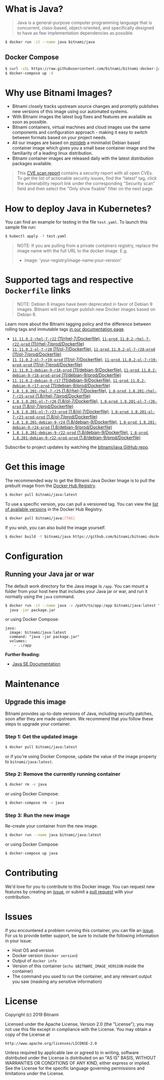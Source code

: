 # What is Java?

> Java is a general-purpose computer programming language that is concurrent, class-based, object-oriented, and specifically designed to have as few implementation dependencies as possible.

```bash
$ docker run -it --name java bitnami/java
```

## Docker Compose

```bash
$ curl -sSL https://raw.githubusercontent.com/bitnami/bitnami-docker-java/master/docker-compose.yml > docker-compose.yml
$ docker-compose up -d
```

# Why use Bitnami Images?

* Bitnami closely tracks upstream source changes and promptly publishes new versions of this image using our automated systems.
* With Bitnami images the latest bug fixes and features are available as soon as possible.
* Bitnami containers, virtual machines and cloud images use the same components and configuration approach - making it easy to switch between formats based on your project needs.
* All our images are based on [minideb](https://github.com/bitnami/minideb) a minimalist Debian based container image which gives you a small base container image and the familiarity of a leading linux distribution.
* Bitnami container images are released daily with the latest distribution packages available.


> This [CVE scan report](https://quay.io/repository/bitnami/java?tab=tags) contains a security report with all open CVEs. To get the list of actionable security issues, find the "latest" tag, click the vulnerability report link under the corresponding "Security scan" field and then select the "Only show fixable" filter on the next page.

# How to deploy Java in Kubernetes?

You can find an example for testing in the file `test.yaml`. To launch this sample file run:

```bash
$ kubectl apply -f test.yaml
```

> NOTE: If you are pulling from a private containers registry, replace the image name with the full URL to the docker image. E.g.
>
> - image: 'your-registry/image-name:your-version'

# Supported tags and respective `Dockerfile` links

> NOTE: Debian 8 images have been deprecated in favor of Debian 9 images. Bitnami will not longer publish new Docker images based on Debian 8.

Learn more about the Bitnami tagging policy and the difference between rolling tags and immutable tags [in our documentation page](https://docs.bitnami.com/containers/how-to/understand-rolling-tags-containers/).


- [`11`, `11.0.2-rhel-7-r22` (11/rhel-7/Dockerfile)](https://github.com/bitnami/bitnami-docker-java/blob/11.0.2-rhel-7-r22/11/rhel-7/Dockerfile), [`11-prod`, `11.0.2-rhel-7-r22-prod` (11/rhel-7/prod/Dockerfile)](https://github.com/bitnami/bitnami-docker-java/blob/11.0.2-rhel-7-r22/11/rhel-7/prod/Dockerfile)
- [`11`, `11.0.2-ol-7-r20` (11/ol-7/Dockerfile)](https://github.com/bitnami/bitnami-docker-java/blob/11.0.2-ol-7-r20/11/ol-7/Dockerfile), [`11-prod`, `11.0.2-ol-7-r20-prod` (11/ol-7/prod/Dockerfile)](https://github.com/bitnami/bitnami-docker-java/blob/11.0.2-ol-7-r20/11/ol-7/prod/Dockerfile)
- [`11`, `11.0.2-ol-7-r19-prod` (11/ol-7/Dockerfile)](https://github.com/bitnami/bitnami-docker-java/blob/11.0.2-ol-7-r19-prod/11/ol-7/Dockerfile), [`11-prod`, `11.0.2-ol-7-r19-prod-prod` (11/ol-7/prod/Dockerfile)](https://github.com/bitnami/bitnami-docker-java/blob/11.0.2-ol-7-r19-prod/11/ol-7/prod/Dockerfile)
- [`11`, `11.0.2-debian-9-r18-prod` (11/debian-9/Dockerfile)](https://github.com/bitnami/bitnami-docker-java/blob/11.0.2-debian-9-r18-prod/11/debian-9/Dockerfile), [`11-prod`, `11.0.2-debian-9-r18-prod-prod` (11/debian-9/prod/Dockerfile)](https://github.com/bitnami/bitnami-docker-java/blob/11.0.2-debian-9-r18-prod/11/debian-9/prod/Dockerfile)
- [`11`, `11.0.2-debian-9-r17` (11/debian-9/Dockerfile)](https://github.com/bitnami/bitnami-docker-java/blob/11.0.2-debian-9-r17/11/debian-9/Dockerfile), [`11-prod`, `11.0.2-debian-9-r17-prod` (11/debian-9/prod/Dockerfile)](https://github.com/bitnami/bitnami-docker-java/blob/11.0.2-debian-9-r17/11/debian-9/prod/Dockerfile)
- [`1.8`, `1.8.201-rhel-7-r25` (1.8/rhel-7/Dockerfile)](https://github.com/bitnami/bitnami-docker-java/blob/1.8.201-rhel-7-r25/1.8/rhel-7/Dockerfile), [`1.8-prod`, `1.8.201-rhel-7-r25-prod` (1.8/rhel-7/prod/Dockerfile)](https://github.com/bitnami/bitnami-docker-java/blob/1.8.201-rhel-7-r25/1.8/rhel-7/prod/Dockerfile)
- [`1.8`, `1.8.201-ol-7-r26` (1.8/ol-7/Dockerfile)](https://github.com/bitnami/bitnami-docker-java/blob/1.8.201-ol-7-r26/1.8/ol-7/Dockerfile), [`1.8-prod`, `1.8.201-ol-7-r26-prod` (1.8/ol-7/prod/Dockerfile)](https://github.com/bitnami/bitnami-docker-java/blob/1.8.201-ol-7-r26/1.8/ol-7/prod/Dockerfile)
- [`1.8`, `1.8.201-ol-7-r23-prod` (1.8/ol-7/Dockerfile)](https://github.com/bitnami/bitnami-docker-java/blob/1.8.201-ol-7-r23-prod/1.8/ol-7/Dockerfile), [`1.8-prod`, `1.8.201-ol-7-r23-prod-prod` (1.8/ol-7/prod/Dockerfile)](https://github.com/bitnami/bitnami-docker-java/blob/1.8.201-ol-7-r23-prod/1.8/ol-7/prod/Dockerfile)
- [`1.8`, `1.8.201-debian-9-r24` (1.8/debian-9/Dockerfile)](https://github.com/bitnami/bitnami-docker-java/blob/1.8.201-debian-9-r24/1.8/debian-9/Dockerfile), [`1.8-prod`, `1.8.201-debian-9-r24-prod` (1.8/debian-9/prod/Dockerfile)](https://github.com/bitnami/bitnami-docker-java/blob/1.8.201-debian-9-r24/1.8/debian-9/prod/Dockerfile)
- [`1.8`, `1.8.201-debian-9-r22-prod` (1.8/debian-9/Dockerfile)](https://github.com/bitnami/bitnami-docker-java/blob/1.8.201-debian-9-r22-prod/1.8/debian-9/Dockerfile), [`1.8-prod`, `1.8.201-debian-9-r22-prod-prod` (1.8/debian-9/prod/Dockerfile)](https://github.com/bitnami/bitnami-docker-java/blob/1.8.201-debian-9-r22-prod/1.8/debian-9/prod/Dockerfile)

Subscribe to project updates by watching the [bitnami/java GitHub repo](https://github.com/bitnami/bitnami-docker-java).

# Get this image

The recommended way to get the Bitnami Java Docker Image is to pull the prebuilt image from the [Docker Hub Registry](https://hub.docker.com/r/bitnami/java).

```bash
$ docker pull bitnami/java:latest
```

To use a specific version, you can pull a versioned tag. You can view the [list of available versions](https://hub.docker.com/r/bitnami/java/tags/) in the Docker Hub Registry.

```bash
$ docker pull bitnami/java:[TAG]
```

If you wish, you can also build the image yourself.

```bash
$ docker build -t bitnami/java https://github.com/bitnami/bitnami-docker-java.git
```

# Configuration

## Running your Java jar or war

The default work directory for the Java image is `/app`. You can mount a folder from your host here that includes your Java jar or war, and run it normally using the `java` command.

```bash
$ docker run -it --name java -v /path/to/app:/app bitnami/java:latest \
  java -jar package.jar
```

or using Docker Compose:

```
java:
  image: bitnami/java:latest
  command: "java -jar package.jar"
  volumes:
    - .:/app
```

**Further Reading:**

  - [Java SE Documentation](https://docs.oracle.com/javase/8/docs/api/)

# Maintenance

## Upgrade this image

Bitnami provides up-to-date versions of Java, including security patches, soon after they are made upstream. We recommend that you follow these steps to upgrade your container.

### Step 1: Get the updated image

```bash
$ docker pull bitnami/java:latest
```

or if you're using Docker Compose, update the value of the image property to `bitnami/java:latest`.

### Step 2: Remove the currently running container

```bash
$ docker rm -v java
```

or using Docker Compose:

```bash
$ docker-compose rm -v java
```

### Step 3: Run the new image

Re-create your container from the new image.

```bash
$ docker run --name java bitnami/java:latest
```

or using Docker Compose:

```bash
$ docker-compose up java
```

# Contributing

We'd love for you to contribute to this Docker image. You can request new features by creating an [issue](https://github.com/bitnami/bitnami-docker-java/issues), or submit a [pull request](https://github.com/bitnami/bitnami-docker-java/pulls) with your contribution.

# Issues

If you encountered a problem running this container, you can file an [issue](https://github.com/bitnami/bitnami-docker-java/issues). For us to provide better support, be sure to include the following information in your issue:

- Host OS and version
- Docker version (`docker version`)
- Output of `docker info`
- Version of this container (`echo $BITNAMI_IMAGE_VERSION` inside the container)
- The command you used to run the container, and any relevant output you saw (masking any sensitive
information)

# License

Copyright (c) 2019 Bitnami

Licensed under the Apache License, Version 2.0 (the "License");
you may not use this file except in compliance with the License.
You may obtain a copy of the License at

    http://www.apache.org/licenses/LICENSE-2.0

Unless required by applicable law or agreed to in writing, software
distributed under the License is distributed on an "AS IS" BASIS,
WITHOUT WARRANTIES OR CONDITIONS OF ANY KIND, either express or implied.
See the License for the specific language governing permissions and
limitations under the License.
